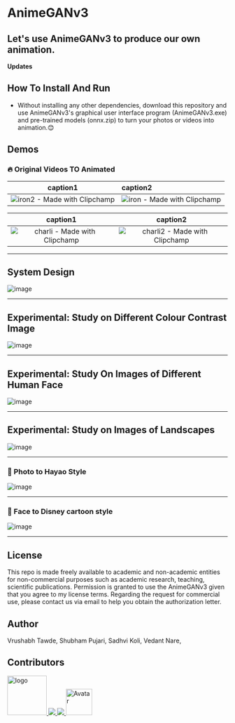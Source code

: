 # AnimeGANv3   
  
## Let's use AnimeGANv3 to produce our own animation.  

**Updates**  


## How To Install And Run

* Without installing any other dependencies, download this repository and use AnimeGANv3's graphical user interface program (AnimeGANv3.exe) and pre-trained models (onnx.zip) to turn your photos or videos into animation.:blush:   


## Demos 
### :fire: Original Videos TO Animated    


caption1 | caption2
:-: | :-
![iron2 - Made with Clipchamp](https://github.com/VrushabhTawde/Anime-GAN-V3-Comparative-Analysis/assets/91945151/0ec68a82-3245-4051-b90a-190f54891cd6)|![iron - Made with Clipchamp](https://github.com/VrushabhTawde/Anime-GAN-V3-Comparative-Analysis/assets/91945151/fe882b2a-002f-4182-84ff-b2e5f4292541)

caption1 | caption2
:-: | :-:
![charli - Made with Clipchamp](https://github.com/VrushabhTawde/Anime-GAN-V3-Comparative-Analysis/assets/91945151/e4736109-5c61-49bf-9452-159014c89f1d)|![charli2 - Made with Clipchamp](https://github.com/VrushabhTawde/Anime-GAN-V3-Comparative-Analysis/assets/91945151/d0203cf1-2a95-42ad-91b8-11cb057cfae9)

____

## System Design 
  

![image](https://github.com/VrushabhTawde/Anime-GAN-V3-Comparative-Analysis/assets/91945151/cf038812-c640-41be-937a-deb3fc2510b3)


  
____

## Experimental: Study on Different Colour Contrast Image
![image](https://github.com/VrushabhTawde/Anime-GAN-V3-Comparative-Analysis/assets/91945151/5bab813e-f5e2-4af8-9c70-410950dad142)


___ 

## Experimental: Study On Images of Different Human Face

![image](https://github.com/VrushabhTawde/Anime-GAN-V3-Comparative-Analysis/assets/91945151/ade1758a-f761-44e7-ad42-518ca446a32d)
___ 

## Experimental: Study on Images of Landscapes
![image](https://github.com/VrushabhTawde/Anime-GAN-V3-Comparative-Analysis/assets/91945151/6bc911e5-3768-4550-b263-5c1775be7d17)




___ 


### :art: Photo to Hayao Style    

![image](https://github.com/VrushabhTawde/Anime-GAN-V3-Comparative-Analysis/assets/91945151/c092fb51-3e83-4626-a6ed-a4a429c3bcd2)

___

    
### :art: Face to Disney cartoon style  
   
![image](https://github.com/VrushabhTawde/Anime-GAN-V3-Comparative-Analysis/assets/91945151/cbbb3eb8-c5e9-4222-82ab-6883f249fcf8)


 ___        
              




## License  
This repo is made freely available to academic and non-academic entities for non-commercial purposes such as academic research, teaching, scientific publications. Permission is granted to use the AnimeGANv3 given that you agree to my license terms. Regarding the request for commercial use, please contact us via email to help you obtain the authorization letter.    

## Author  
Vrushabh Tawde,
Shubham Pujari,
Sadhvi Koli,
Vedant Nare,

## Contributors


<a href="https://github.com/VrushabhTawde/BookMyEvent/graphs/contributors">
<!--   <img src="https://contrib.rocks/image?repo=VrushabhTawde/BookMyBus" alt="logo" width="150" height="auto" /> -->
  <img src="https://contrib.rocks/image?repo=VrushabhTawde/BookMyEvent" alt="logo" width="90"height="auto"/>
  
<a href="https://github.com/Perseus99999/Video-animation-GAN/graphs/contributors">
  <img src="https://contrib.rocks/image?repo=Perseus99999/Video-animation-GAN" />
</a>
  
<a href="https://github.com/sadhvi022/UI-UXtest/graphs/contributors">
  <img src="https://contrib.rocks/image?repo=sadhvi022/UI-UXtest" />
</a>
 <a> 
<img style="height:auto;" alt="Avatar" src="https://avatars.githubusercontent.com/u/62511063?v=4" width="60" height="60" class="avatar avatar-user width-full border color-bg-default">
  </a>   

 
    
